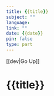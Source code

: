 ```yaml
---
title: {{title}}
subject: ""
language: 
link: ""
date: {{date}}
pin: false
type: part
---
```

[[dev|Go Up]]
# {{title}}